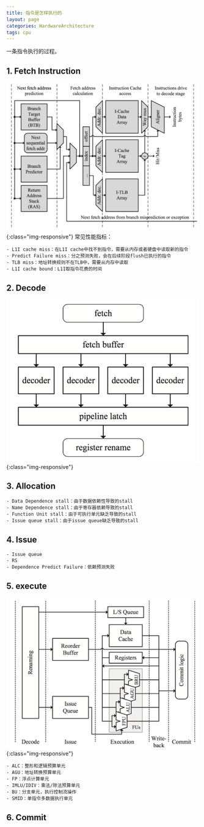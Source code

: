 ```yaml
---
title: 指令是怎样执行的
layout: page
categories: HardwareArchitecture
tags: cpu
---
```


一条指令执行的过程。

<!-- excerpt -->

## 1. Fetch Instruction
![fetch_instruction](/assets/cpu/fetch_instruction.png){:class="img-responsive"}
常见性能指标：
```
- L1I cache miss：在L1I cache中找不到指令，需要从内存或者硬盘中读取新的指令
- Predict Failure miss：分之预测失败，会在后续阶段flush已执行的指令
- TLB miss：地址转换规则不在TLB中，需要从内存中读取
- L1I cache bound：L1I取指令花费的时间
```

## 2. Decode
![decode_pipeline](/assets/cpu/decode_pipeline.png){:class="img-responsive"}


## 3. Allocation
```
- Data Dependence stall：由于数据依赖性导致的stall
- Name Dependence stall：由于寄存器依赖导致的stall
- Function Unit stall：由于可执行单元缺乏导致的stall
- Issue queue stall：由于issue queue缺乏导致的stall
```

## 4. Issue
```
- Issue queue
- RS
- Dependence Predict Failure：依赖预测失败
```

## 5. execute
![execute_pipeline](/assets/cpu/execute_pipeline.png){:class="img-responsive"}
```
- ALC：整形和逻辑预算单元
- AGU：地址转换预算单元
- FP：浮点计算单元
- IMLU/IDIV：乘法/除法预算单元
- BU：分支单元，执行控制流操作
- SMID：单指令多数据执行单元
```

## 6. Commit
